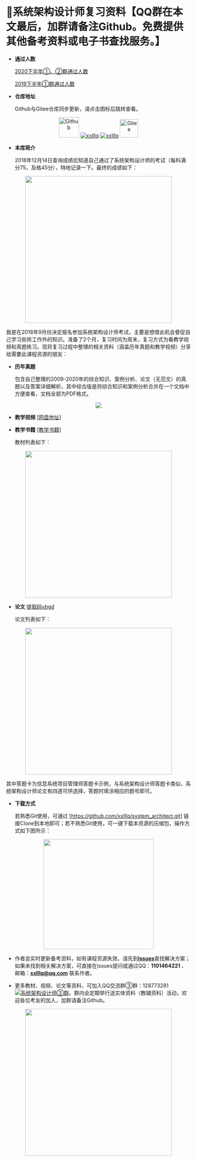 ﻿# :100:系统架构设计师复习资料【QQ群在本文最后，加群请备注Github。免费提供其他备考资料或电子书查找服务。】
 
- **通过人数**

  [2020下半年①、②群通过人数](https://github.com/xxlllq/system_architect/blob/xiangxiaolin/%E7%BE%A4%E9%80%9A%E8%BF%87%E4%BA%BA%E6%95%B0/2020%E4%B8%8B%E5%8D%8A%E5%B9%B4/2020.md)
  
  [2019下半年①群通过人数](https://github.com/xxlllq/system_architect/blob/xiangxiaolin/%E7%BE%A4%E9%80%9A%E8%BF%87%E4%BA%BA%E6%95%B0/2019%E4%B8%8B%E5%8D%8A%E5%B9%B4/2019.md) 

- **仓库地址**

  Github与Gitee仓库同步更新，请点击图标后跳转查看。
<div align="center">
 <a href="https://github.com/xxlllq/system_architect"><img src="https://github.com/fluidicon.png" width=55 alt="Github" title="Github"/></a> 
 <a href="https://github.com/xxlllq/system_architect/stargazers"><img src="https://img.shields.io/github/stars/xxlllq/system_architect" alt="xxlllq" /></a> <a href="https://github.com/xxlllq/system_architect/fork"><img src="https://img.shields.io/github/forks/xxlllq/system_architect" alt="xxlllq" /></a>
 <a href="https://gitee.com/xxlllq/system_architect"><img src="https://gitee.com/static/images/logo-en.svg" width=50 alt="Gitee" title="Gitee"/></a>
</div> 

- **本库简介**

  2018年12月14日查询成绩后知道自己通过了系统架构设计师的考试（每科满分75，及格45分），特地记录一下。最终的成绩如下： 
<div align="center">
  <kbd><img src="https://raw.githubusercontent.com/xxlllq/2018_system_architect/master/%E9%A1%B9%E7%9B%AE%E5%9B%BE%E7%89%87/result.png" width=400 />
    </kbd>
   </div>
   
  我是在2018年9月份决定报名参加系统架构设计师考试，主要是想借此机会督促自己学习些除工作外的知识。准备了2个月，复习时间为周末，复习方式为看教学视频和真题练习。现将复习过程中整理的相关资料（涵盖历年真题和教学视频）分享给需要此课程资源的朋友：</p>

- **历年真题**

  包含自己整理的2009-2020年的综合知识、案例分析、论文（无范文）的真题以及答案详细解析，其中综合版是将综合知识和案例分析合并在一个文档中方便查看，文档全部为PDF格式。
<div align="center">
   <kbd><img src="https://raw.githubusercontent.com/xxlllq/2018_system_architect/master/%E9%A1%B9%E7%9B%AE%E5%9B%BE%E7%89%87/years.png"/>
      </kbd>
  </div>

- **教学视频**
  [[网盘地址]](https://github.com/xxlllq/2018_system_architect/issues/1)

- **教学书籍**
  [[教学书籍]](https://github.com/xxlllq/system_architect/issues/4)

  教材列表如下：
<div align="center">
   <kbd><img src="https://raw.githubusercontent.com/xxlllq/2018_system_architect/master/%E9%A1%B9%E7%9B%AE%E5%9B%BE%E7%89%87/books.png" width=400 />
      </kbd>
  </div>


- **论文**
  [提取码vbgd](https://pan.baidu.com/s/1A5f4zY1y-9Jh1de1DSA3Ig)

  论文列表如下：
<div align="center">
   <kbd><img src="https://raw.githubusercontent.com/xxlllq/2018_system_architect/master/%E9%A1%B9%E7%9B%AE%E5%9B%BE%E7%89%87/pp.png" width=400 />
      </kbd>
  </div>
  
  其中答题卡为信息系统项目管理师答题卡示例，与系统架构设计师答题卡类似，系统架构设计师论文有四道可供选择，答题时填涂相应的题号即可。

- **下载方式**

  若熟悉Git使用，可通过 [https://github.com/xxlllq/system_architect.git] 链接Clone到本地即可；若不熟悉Git使用，可一键下载本资源的压缩包，操作方式如下图所示：
<div align="center">
 <kbd>
 <img src="https://raw.githubusercontent.com/xxlllq/2018_system_architect/master/%E9%A1%B9%E7%9B%AE%E5%9B%BE%E7%89%87/download.png" width=300 />
 </kbd> 
 </div>

- 作者会实时更新备考资料，如有课程资源失效，请先到[**Issues**](https://github.com/xxlllq/2018_system_architect/issues)查找解决方案；如果未找到相关解决方案，可直接在Issues提问或通过QQ：**1101464221** 、邮箱：**xxlllq@qq.com** 联系作者。

-  更多教材、视频、论文等资料，可加入QQ交流群③群：128773281<a target="_blank" href="https://qm.qq.com/cgi-bin/qm/qr?k=f8Cw8vjJZSGHycsAdGthF9b8DTkGNTjZ&jump_from=webapi"><img border="0" src="https://pub.idqqimg.com/wpa/images/group.png" alt="系统架构设计师③群" title="系统架构设计师③群"></a>。群内会定期举行送实体资料（教辅资料）活动，欢迎各位考友的加入，加群请备注Github。 
<div align="center">
  <kbd>
 <img src="https://raw.githubusercontent.com/xxlllq/2018_system_architect/master/%E9%A1%B9%E7%9B%AE%E5%9B%BE%E7%89%87/qqfile.png" width=400 />
 </kbd> 
 </div>



